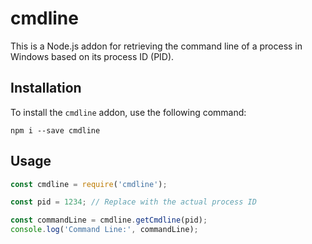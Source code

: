 # cmdline

This is a Node.js addon for retrieving the command line of a process in Windows based on its process ID (PID).

## Installation

To install the `cmdline` addon, use the following command:

```
npm i --save cmdline
```

## Usage

```javascript
const cmdline = require('cmdline');

const pid = 1234; // Replace with the actual process ID

const commandLine = cmdline.getCmdline(pid);
console.log('Command Line:', commandLine);
```
